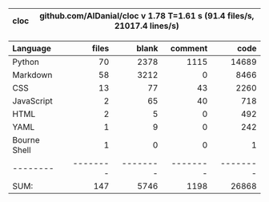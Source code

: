 cloc|github.com/AlDanial/cloc v 1.78  T=1.61 s (91.4 files/s, 21017.4 lines/s)
--- | ---

Language|files|blank|comment|code
:-------|-------:|-------:|-------:|-------:
Python|70|2378|1115|14689
Markdown|58|3212|0|8466
CSS|13|77|43|2260
JavaScript|2|65|40|718
HTML|2|5|0|492
YAML|1|9|0|242
Bourne Shell|1|0|0|1
--------|--------|--------|--------|--------
SUM:|147|5746|1198|26868
